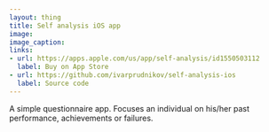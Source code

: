 ```yaml
---
layout: thing
title: Self analysis iOS app
image:
image_caption:
links:
- url: https://apps.apple.com/us/app/self-analysis/id1550503112
  label: Buy on App Store
- url: https://github.com/ivarprudnikov/self-analysis-ios
  label: Source code
---
```


A simple questionnaire app.
Focuses an individual on his/her past performance, achievements or failures.
